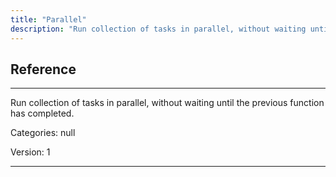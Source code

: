 ```yaml
---
title: "Parallel"
description: "Run collection of tasks in parallel, without waiting until the previous function has completed."
---
```

## Reference
<hr />

Run collection of tasks in parallel, without waiting until the previous function has completed.

Categories: null

Version: 1

<hr />






